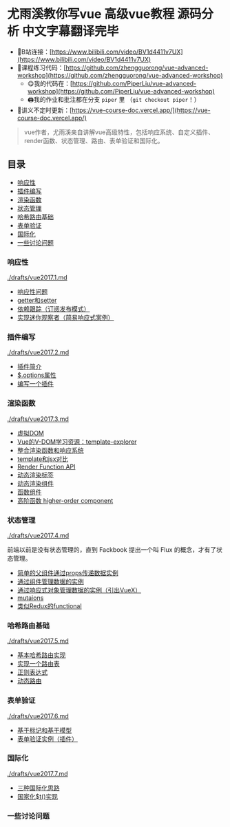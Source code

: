 # 尤雨溪教你写vue 高级vue教程 源码分析 中文字幕翻译完毕

- 🔗B站连接：[https://www.bilibili.com/video/BV1d4411v7UX](https://www.bilibili.com/video/BV1d4411v7UX)
- 🔗课程练习代码：[https://github.com/zhengguorong/vue-advanced-workshop](https://github.com/zhengguorong/vue-advanced-workshop)
  - 😋我的代码在：[https://github.com/PiperLiu/vue-advanced-workshop](https://github.com/PiperLiu/vue-advanced-workshop)
  - 🖨我的作业和批注都在分支 `piper` 里 （`git checkout piper`！）
- 🔗讲义不定时更新：[https://vue-course-doc.vercel.app/](https://vue-course-doc.vercel.app/)

> vue作者，尤雨溪亲自讲解vue高级特性，包括响应系统、自定义插件、render函数、状态管理、路由、表单验证和国际化。

## 目录

<!-- @import "[TOC]" {cmd="toc" depthFrom=3 depthTo=6 orderedList=false} -->

<!-- code_chunk_output -->

- [响应性](#响应性)
- [插件编写](#插件编写)
- [渲染函数](#渲染函数)
- [状态管理](#状态管理)
- [哈希路由基础](#哈希路由基础)
- [表单验证](#表单验证)
- [国际化](#国际化)
- [一些讨论问题](#一些讨论问题)

<!-- /code_chunk_output -->

### 响应性
[./drafts/vue2017.1.md](./drafts/vue2017.1.md)

- [响应性问题](./drafts/vue2017.1.md#响应性问题)
- [getter和setter](./drafts/vue2017.1.md#getter和setter)
- [依赖跟踪（订阅发布模式）](./drafts/vue2017.1.md#依赖跟踪订阅发布模式)
- [实现迷你观察者（简易响应式案例）](./drafts/vue2017.1.md#实现迷你观察者简易响应式案例)

### 插件编写
[./drafts/vue2017.2.md](./drafts/vue2017.2.md)

- [插件简介](./drafts/vue2017.2.md#插件简介)
- [$.options属性](./drafts/vue2017.2.md#options属性)
- [编写一个插件](./drafts/vue2017.2.md#编写一个插件)

### 渲染函数
[./drafts/vue2017.3.md](./drafts/vue2017.3.md)

- [虚拟DOM](./drafts/vue2017.3.md#虚拟dom)
- [Vue的V-DOM学习资源：template-explorer](./drafts/vue2017.3.md#vue的v-dom学习资源template-explorer)
- [整合渲染函数和响应系统](./drafts/vue2017.3.md#整合渲染函数和响应系统)
- [template和jsx对比](./drafts/vue2017.3.md#template和jsx对比)
- [Render Function API](./drafts/vue2017.3.md#render-function-api)
- [动态渲染标签](./drafts/vue2017.3.md#动态渲染标签)
- [动态渲染组件](./drafts/vue2017.3.md#动态渲染组件)
- [函数组件](./drafts/vue2017.3.md#函数组件)
- [高阶函数 higher-order component](./drafts/vue2017.3.md#高阶函数-higher-order-component)

### 状态管理
[./drafts/vue2017.4.md](./drafts/vue2017.4.md)

前端以前是没有状态管理的，直到 Fackbook 提出一个叫 Flux 的概念，才有了状态管理。

- [简单的父组件通过props传递数据实例](./drafts/vue2017.4.md#简单的父组件通过props传递数据实例)
- [通过组件管理数据的实例](./drafts/vue2017.4.md#通过组件管理数据的实例)
- [通过响应式对象管理数据的实例（引出VueX）](./drafts/vue2017.4.md#通过响应式对象管理数据的实例引出vuex)
- [mutaions](./drafts/vue2017.4.md#mutaions)
- [类似Redux的functional](./drafts/vue2017.4.md#类似redux的functional)

### 哈希路由基础
[./drafts/vue2017.5.md](./drafts/vue2017.5.md)

- [基本哈希路由实现](./drafts/vue2017.5.md#基本哈希路由实现)
- [实现一个路由表](./drafts/vue2017.5.md#实现一个路由表)
- [正则表达式](./drafts/vue2017.5.md#正则表达式)
- [动态路由](./drafts/vue2017.5.md#动态路由)

### 表单验证
[./drafts/vue2017.6.md](./drafts/vue2017.6.md)

- [基于标记和基于模型](./drafts/vue2017.6.md#基于标记和基于模型)
- [表单验证实例（插件）](./drafts/vue2017.6.md#表单验证实例插件)

### 国际化
[./drafts/vue2017.7.md](./drafts/vue2017.7.md)

- [三种国际化思路](./drafts/vue2017.7.md#三种国际化思路)
- [国家化$t()实现](./drafts/vue2017.7.md#国家化t实现)

### 一些讨论问题
